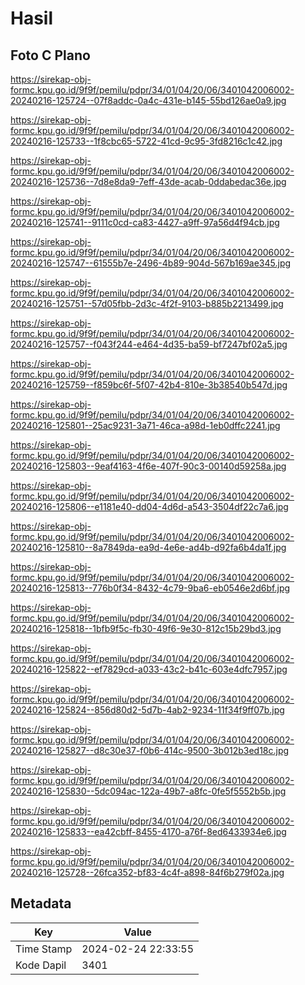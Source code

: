 # Hasil

## Foto C Plano

https://sirekap-obj-formc.kpu.go.id/9f9f/pemilu/pdpr/34/01/04/20/06/3401042006002-20240216-125724--07f8addc-0a4c-431e-b145-55bd126ae0a9.jpg

https://sirekap-obj-formc.kpu.go.id/9f9f/pemilu/pdpr/34/01/04/20/06/3401042006002-20240216-125733--1f8cbc65-5722-41cd-9c95-3fd8216c1c42.jpg

https://sirekap-obj-formc.kpu.go.id/9f9f/pemilu/pdpr/34/01/04/20/06/3401042006002-20240216-125736--7d8e8da9-7eff-43de-acab-0ddabedac36e.jpg

https://sirekap-obj-formc.kpu.go.id/9f9f/pemilu/pdpr/34/01/04/20/06/3401042006002-20240216-125741--9111c0cd-ca83-4427-a9ff-97a56d4f94cb.jpg

https://sirekap-obj-formc.kpu.go.id/9f9f/pemilu/pdpr/34/01/04/20/06/3401042006002-20240216-125747--61555b7e-2496-4b89-904d-567b169ae345.jpg

https://sirekap-obj-formc.kpu.go.id/9f9f/pemilu/pdpr/34/01/04/20/06/3401042006002-20240216-125751--57d05fbb-2d3c-4f2f-9103-b885b2213499.jpg

https://sirekap-obj-formc.kpu.go.id/9f9f/pemilu/pdpr/34/01/04/20/06/3401042006002-20240216-125757--f043f244-e464-4d35-ba59-bf7247bf02a5.jpg

https://sirekap-obj-formc.kpu.go.id/9f9f/pemilu/pdpr/34/01/04/20/06/3401042006002-20240216-125759--f859bc6f-5f07-42b4-810e-3b38540b547d.jpg

https://sirekap-obj-formc.kpu.go.id/9f9f/pemilu/pdpr/34/01/04/20/06/3401042006002-20240216-125801--25ac9231-3a71-46ca-a98d-1eb0dffc2241.jpg

https://sirekap-obj-formc.kpu.go.id/9f9f/pemilu/pdpr/34/01/04/20/06/3401042006002-20240216-125803--9eaf4163-4f6e-407f-90c3-00140d59258a.jpg

https://sirekap-obj-formc.kpu.go.id/9f9f/pemilu/pdpr/34/01/04/20/06/3401042006002-20240216-125806--e1181e40-dd04-4d6d-a543-3504df22c7a6.jpg

https://sirekap-obj-formc.kpu.go.id/9f9f/pemilu/pdpr/34/01/04/20/06/3401042006002-20240216-125810--8a7849da-ea9d-4e6e-ad4b-d92fa6b4da1f.jpg

https://sirekap-obj-formc.kpu.go.id/9f9f/pemilu/pdpr/34/01/04/20/06/3401042006002-20240216-125813--776b0f34-8432-4c79-9ba6-eb0546e2d6bf.jpg

https://sirekap-obj-formc.kpu.go.id/9f9f/pemilu/pdpr/34/01/04/20/06/3401042006002-20240216-125818--1bfb9f5c-fb30-49f6-9e30-812c15b29bd3.jpg

https://sirekap-obj-formc.kpu.go.id/9f9f/pemilu/pdpr/34/01/04/20/06/3401042006002-20240216-125822--ef7829cd-a033-43c2-b41c-603e4dfc7957.jpg

https://sirekap-obj-formc.kpu.go.id/9f9f/pemilu/pdpr/34/01/04/20/06/3401042006002-20240216-125824--856d80d2-5d7b-4ab2-9234-11f34f9ff07b.jpg

https://sirekap-obj-formc.kpu.go.id/9f9f/pemilu/pdpr/34/01/04/20/06/3401042006002-20240216-125827--d8c30e37-f0b6-414c-9500-3b012b3ed18c.jpg

https://sirekap-obj-formc.kpu.go.id/9f9f/pemilu/pdpr/34/01/04/20/06/3401042006002-20240216-125830--5dc094ac-122a-49b7-a8fc-0fe5f5552b5b.jpg

https://sirekap-obj-formc.kpu.go.id/9f9f/pemilu/pdpr/34/01/04/20/06/3401042006002-20240216-125833--ea42cbff-8455-4170-a76f-8ed6433934e6.jpg

https://sirekap-obj-formc.kpu.go.id/9f9f/pemilu/pdpr/34/01/04/20/06/3401042006002-20240216-125728--26fca352-bf83-4c4f-a898-84f6b279f02a.jpg


## Metadata

| Key        | Value               |
| ---------- | ------------------- |
| Time Stamp | 2024-02-24 22:33:55 |
| Kode Dapil | 3401                |



